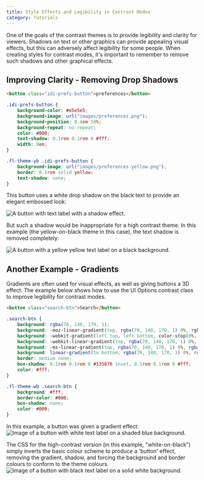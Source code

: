 ```yaml
---
title: Style Effects and Legibility in Contrast Modes
category: Tutorials
---
```


One of the goals of the contrast themes is to provide legibility and clarity for viewers. Shadows on text or other
graphics can provide appealing visual effects, but this can adversely affect legibility for some people. When creating
styles for contrast modes, it's important to remember to remove such shadows and other graphical effects.

## Improving Clarity - Removing Drop Shadows

```html
<button class="idi-prefs-button">preferences</button>
```

```css
.idi-prefs-button {
    background-color: #e5e5e5;
    background-image: url("images/preferences.png");
    background-position: 0.4em 50%;
    background-repeat: no-repeat;
    color: #000;
    text-shadow: 0.1rem 0.1rem 0 #fff;
    width: 8em;
}

.fl-theme-yb .idi-prefs-button {
    background-image: url("images/preferences-yellow.png");
    border: 0.1rem solid yellow;
    text-shadow: none;
}
```

This button uses a white drop shadow on the black text to provide an elegant embossed look:

![A button with text label with a shadow effect.](/images//tutorial-uio-shadow-regular.png)

But such a shadow would be inappropriate for a high contrast theme. In this example (the yellow-on-black theme in this
case), the text shadow is removed completely:

![A button with a yellow yellow text label on a black background.](/images//tutorial-uio-shadow-hc.png)

## Another Example - Gradients

Gradients are often used for visual effects, as well as giving buttons a 3D effect. The example below shows how to use
the UI Options contrast class to improve legibility for contrast modes.

```html
<button class="search-btn">Search</button>
```

```css
.search-btn {
    background: rgba(70, 140, 170, 1);
    background: -moz-linear-gradient(top, rgba(70, 140, 170, 1) 0%, rgba(19, 88, 118, 1) 100%);
    background: -webkit-gradient(left top, left bottom, color-stop(0%, rgba(70, 140, 170, 1)), color-stop(100%, rgba(19, 88, 118, 1)));
    background: -webkit-linear-gradient(top, rgba(70, 140, 170, 1) 0%, rgba(19, 88, 118, 1) 100%);
    background: -ms-linear-gradient(top, rgba(70, 140, 170, 1) 0%, rgba(19, 88, 118, 1) 100%);
    background: linear-gradient(to bottom, rgba(70, 140, 170, 1) 0%, rgba(19, 88, 118, 1) 100%);
    border: medium none;
    box-shadow: 0.1rem 0.1rem 0 #135876 inset, 0.1rem 0.1rem 0 #fff;
    color: #fff;
}

.fl-theme-wb .search-btn {
    background: #fff;
    border-color: #000;
    box-shadow: none;
    color: #000;
}
```

In this example, a button was given a gradient effect:
![Image of a button with white text label on a shaded blue background.](/images//tutorial-uio-button-regular.png)

The CSS for the high-contrast version (in this example, "white-on-black") simply inverts the basic colour scheme to
produce a 'button' effect, removing the gradient, shadow, and forcing the background and border colours to conform to
the theme colours.
![Image of a button with black text label on a solid white background.](/images//tutorial-uio-button-hc.png)
